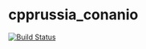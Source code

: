 # cpprussia_conanio


[![Build Status](https://travis-ci.org/antoshkka1/cpprussia_conanio.svg?branch=master)](https://travis-ci.org/antoshkka1/cpprussia_conanio)

